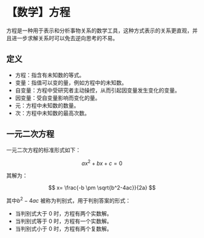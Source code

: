 # 【数学】方程

方程是一种用于表示和分析事物关系的数学工具，这种方式表示的关系更直观，并且进一步求解关系时可以免去逆向思考的不易。

## 定义

- 方程：指含有未知数的等式。
- 变量：指值可以变的量，例如方程中的未知数。
- 自变量：方程中受研究者主动操控，从而引起因变量发生变化的变量。
- 因变量：受自变量影响而变化的量。
- 元：方程中未知数的数量。
- 次：方程中未知数的最高次数。

## 一元二次方程

一元二次方程的标准形式如下：

$$
ax^2+bx+c=0
$$

其解为：

$$
x= \frac{-b \pm \sqrt{b^2-4ac}}{2a}
$$

其中$b^2-4ac$ 被称为判别式，用于判别答案的形式：

- 当判别式大于 0 时，方程有两个实数解。
- 当判别式等于 0 时，方程有一个实数解。
- 当判别式小于 0 时，方程有两个复数解。

